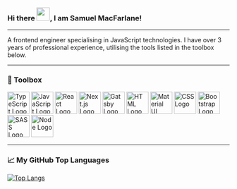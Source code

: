 ### Hi there <img src="https://raw.githubusercontent.com/MartinHeinz/MartinHeinz/master/wave.gif" width="30px">, I am Samuel MacFarlane!

---

A frontend engineer specialising in JavaScript technologies. I have over 3 years of professional experience, utilising the tools listed in the toolbox below.

---

### 🧰 Toolbox

<img src="https://cdn.worldvectorlogo.com/logos/typescript.svg" alt="TypeScript Logo" width="50" height="50"/> <img src="https://cdn.worldvectorlogo.com/logos/logo-javascript.svg" alt="JavaScript Logo" width="50" height="50"/> <img src="https://cdn.worldvectorlogo.com/logos/react-2.svg" alt="React Logo" width="50" height="50"/> <img src="https://cdn.worldvectorlogo.com/logos/next-js.svg" alt="Next.js Logo" width="50" height="50"/> <img src="https://cdn.worldvectorlogo.com/logos/gatsby-logo.svg" alt="Gatsby Logo" width="50" height="50"/> <img src="https://cdn.worldvectorlogo.com/logos/html-1.svg" alt="HTML Logo" width="50" height="50"/> <img src="https://cdn.worldvectorlogo.com/logos/material-ui-1.svg" alt="Material UI Logo" width="50" height="50"/> <img src="https://cdn.worldvectorlogo.com/logos/css-3.svg" alt="CSS Logo" width="50" height="50"/> <img src="https://cdn.worldvectorlogo.com/logos/bootstrap-4.svg" alt="Bootstrap Logo" width="50" height="50"/> <img src="https://cdn.worldvectorlogo.com/logos/sass-1.svg" alt="SASS Logo" width="50" height="50"/> <img src="https://cdn.worldvectorlogo.com/logos/nodejs-2.svg" alt="Node Logo" width="50" height="50"/>

---

### &#x1f4c8; My GitHub Top Languages

[![Top Langs](https://github-readme-stats.vercel.app/api/top-langs/?username=sammacfarlane23&hide=Handlebars&theme=tokyonight&layout=compact)](https://github.com/anuraghazra/github-readme-stats)

